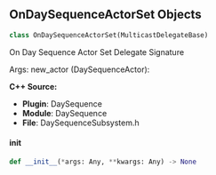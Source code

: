 ## OnDaySequenceActorSet Objects

```python
class OnDaySequenceActorSet(MulticastDelegateBase)
```

On Day Sequence Actor Set  Delegate Signature

Args:
    new_actor (DaySequenceActor):

**C++ Source:**

- **Plugin**: DaySequence
- **Module**: DaySequence
- **File**: DaySequenceSubsystem.h

<a id="unreal.OnDaySequenceActorSet.__init__"></a>

#### __init__

```python
def __init__(*args: Any, **kwargs: Any) -> None
```

<a id="unreal.OnDaySequencePlayerEvent"></a>